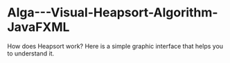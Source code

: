 # Alga---Visual-Heapsort-Algorithm-JavaFXML
How does Heapsort work? Here is a simple graphic interface that helps you to understand it.
